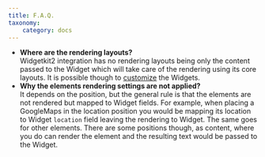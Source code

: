 ```yaml
---
title: F.A.Q.
taxonomy:
    category: docs
---
```


* **Where are the rendering layouts?** <br /> Widgetkit2 integration has no rendering layouts being only the content passed to the Widget which will take care of the rendering using its core layouts. It is possible though to [customize](/extensions/zoolanders/widgetkit/customizations) the Widgets.
* **Why the elements rendering settings are not applied?** <br /> It depends on the position, but the general rule is that the elements are not rendered but mapped to Widget fields. For example, when placing a GoogleMaps in the location position you would be mapping its location to Widget `location` field leaving the rendering to Widget. The same goes for other elements. There are some positions though, as content, where you do can render the element and the resulting text would be passed to the Widget.
